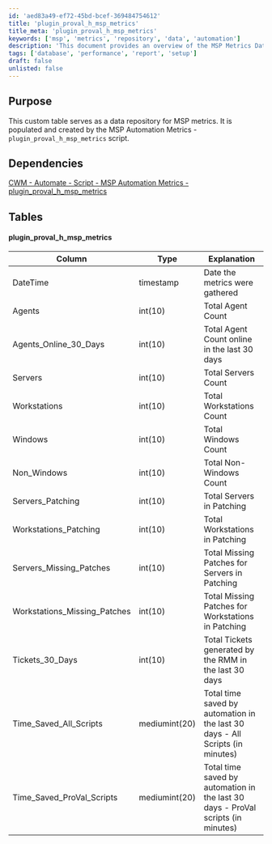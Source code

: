 ```yaml
---
id: 'aed83a49-ef72-45bd-bcef-369484754612'
title: 'plugin_proval_h_msp_metrics'
title_meta: 'plugin_proval_h_msp_metrics'
keywords: ['msp', 'metrics', 'repository', 'data', 'automation']
description: 'This document provides an overview of the MSP Metrics Data Repository, detailing its purpose, dependencies, and the structure of the custom table used to store various metrics related to managed service providers. It explains the types of data collected, including agent counts, server statuses, and ticket generation, which are essential for performance monitoring and reporting.'
tags: ['database', 'performance', 'report', 'setup']
draft: false
unlisted: false
---
```


## Purpose

This custom table serves as a data repository for MSP metrics. It is populated and created by the MSP Automation Metrics - `plugin_proval_h_msp_metrics` script.

## Dependencies

[CWM - Automate - Script - MSP Automation Metrics - plugin_proval_h_msp_metrics](<../scripts/MSP Automation Metrics - plugin_proval_h_msp_metrics.md>)

## Tables

#### plugin_proval_h_msp_metrics

| Column                           | Type            | Explanation                                                              |
|----------------------------------|-----------------|--------------------------------------------------------------------------|
| DateTime                         | timestamp       | Date the metrics were gathered                                           |
| Agents                           | int(10)         | Total Agent Count                                                        |
| Agents_Online_30_Days           | int(10)         | Total Agent Count online in the last 30 days                            |
| Servers                          | int(10)         | Total Servers Count                                                      |
| Workstations                     | int(10)         | Total Workstations Count                                                 |
| Windows                          | int(10)         | Total Windows Count                                                      |
| Non_Windows                      | int(10)         | Total Non-Windows Count                                                  |
| Servers_Patching                 | int(10)         | Total Servers in Patching                                               |
| Workstations_Patching            | int(10)         | Total Workstations in Patching                                           |
| Servers_Missing_Patches          | int(10)         | Total Missing Patches for Servers in Patching                           |
| Workstations_Missing_Patches     | int(10)         | Total Missing Patches for Workstations in Patching                      |
| Tickets_30_Days                 | int(10)         | Total Tickets generated by the RMM in the last 30 days                 |
| Time_Saved_All_Scripts          | mediumint(20)   | Total time saved by automation in the last 30 days - All Scripts (in minutes) |
| Time_Saved_ProVal_Scripts       | mediumint(20)   | Total time saved by automation in the last 30 days - ProVal scripts (in minutes) |



